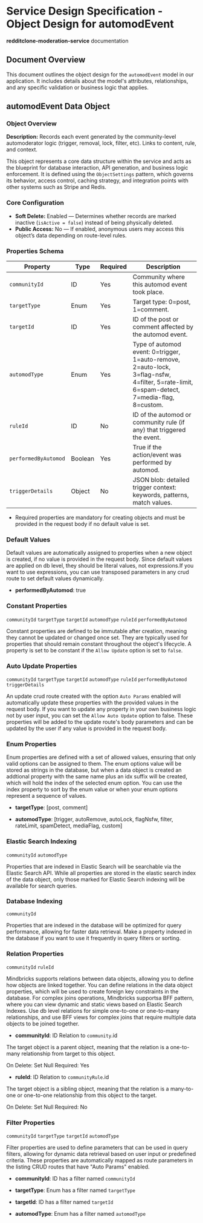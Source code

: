 # Service Design Specification - Object Design for automodEvent

**redditclone-moderation-service** documentation

## Document Overview

This document outlines the object design for the `automodEvent` model in our application. It includes details about the model's attributes, relationships, and any specific validation or business logic that applies.

## automodEvent Data Object

### Object Overview

**Description:** Records each event generated by the community-level automoderator logic (trigger, removal, lock, filter, etc). Links to content, rule, and context.

This object represents a core data structure within the service and acts as the blueprint for database interaction, API generation, and business logic enforcement.
It is defined using the `ObjectSettings` pattern, which governs its behavior, access control, caching strategy, and integration points with other systems such as Stripe and Redis.

### Core Configuration

- **Soft Delete:** Enabled — Determines whether records are marked inactive (`isActive = false`) instead of being physically deleted.
- **Public Access:** No — If enabled, anonymous users may access this object’s data depending on route-level rules.

### Properties Schema

| Property             | Type    | Required | Description                                                                                                                               |
| -------------------- | ------- | -------- | ----------------------------------------------------------------------------------------------------------------------------------------- |
| `communityId`        | ID      | Yes      | Community where this automod event took place.                                                                                            |
| `targetType`         | Enum    | Yes      | Target type: 0=post, 1=comment.                                                                                                           |
| `targetId`           | ID      | Yes      | ID of the post or comment affected by the automod event.                                                                                  |
| `automodType`        | Enum    | Yes      | Type of automod event: 0=trigger, 1=auto-remove, 2=auto-lock, 3=flag-nsfw, 4=filter, 5=rate-limit, 6=spam-detect, 7=media-flag, 8=custom. |
| `ruleId`             | ID      | No       | ID of the automod or community rule (if any) that triggered the event.                                                                    |
| `performedByAutomod` | Boolean | Yes      | True if the action/event was performed by automod.                                                                                        |
| `triggerDetails`     | Object  | No       | JSON blob: detailed trigger context: keywords, patterns, match values.                                                                    |

- Required properties are mandatory for creating objects and must be provided in the request body if no default value is set.

### Default Values

Default values are automatically assigned to properties when a new object is created, if no value is provided in the request body.
Since default values are applied on db level, they should be literal values, not expressions.If you want to use expressions, you can use transposed parameters in any crud route to set default values dynamically.

- **performedByAutomod**: true

### Constant Properties

`communityId` `targetType` `targetId` `automodType` `ruleId` `performedByAutomod`

Constant properties are defined to be immutable after creation, meaning they cannot be updated or changed once set. They are typically used for properties that should remain constant throughout the object's lifecycle.
A property is set to be constant if the `Allow Update` option is set to `false`.

### Auto Update Properties

`communityId` `targetType` `targetId` `automodType` `ruleId` `performedByAutomod` `triggerDetails`

An update crud route created with the option `Auto Params` enabled will automatically update these properties with the provided values in the request body.
If you want to update any property in your own business logic not by user input, you can set the `Allow Auto Update` option to false.
These properties will be added to the update route's body parameters and can be updated by the user if any value is provided in the request body.

### Enum Properties

Enum properties are defined with a set of allowed values, ensuring that only valid options can be assigned to them.
The enum options value will be stored as strings in the database,
but when a data object is created an addtional property with the same name plus an idx suffix will be created, which will hold the index of the selected enum option.
You can use the index property to sort by the enum value or when your enum options represent a sequence of values.

- **targetType**: [post, comment]

- **automodType**: [trigger, autoRemove, autoLock, flagNsfw, filter, rateLimit, spamDetect, mediaFlag, custom]

### Elastic Search Indexing

`communityId` `automodType`

Properties that are indexed in Elastic Search will be searchable via the Elastic Search API.
While all properties are stored in the elastic search index of the data object, only those marked for Elastic Search indexing will be available for search queries.

### Database Indexing

`communityId`

Properties that are indexed in the database will be optimized for query performance, allowing for faster data retrieval.
Make a property indexed in the database if you want to use it frequently in query filters or sorting.

### Relation Properties

`communityId` `ruleId`

Mindbricks supports relations between data objects, allowing you to define how objects are linked together.
You can define relations in the data object properties, which will be used to create foreign key constraints in the database.
For complex joins operations, Mindbricks supportsa BFF pattern, where you can view dynamic and static views based on Elastic Search Indexes.
Use db level relations for simple one-to-one or one-to-many relationships, and use BFF views for complex joins that require multiple data objects to be joined together.

- **communityId**: ID
  Relation to `community`.id

The target object is a parent object, meaning that the relation is a one-to-many relationship from target to this object.

On Delete: Set Null
Required: Yes

- **ruleId**: ID
  Relation to `communityRule`.id

The target object is a sibling object, meaning that the relation is a many-to-one or one-to-one relationship from this object to the target.

On Delete: Set Null
Required: No

### Filter Properties

`communityId` `targetType` `targetId` `automodType`

Filter properties are used to define parameters that can be used in query filters, allowing for dynamic data retrieval based on user input or predefined criteria.
These properties are automatically mapped as route parameters in the listing CRUD routes that have "Auto Params" enabled.

- **communityId**: ID has a filter named `communityId`

- **targetType**: Enum has a filter named `targetType`

- **targetId**: ID has a filter named `targetId`

- **automodType**: Enum has a filter named `automodType`
